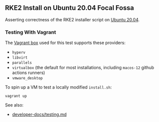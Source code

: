 RKE2 Install on Ubuntu 20.04 Focal Fossa
---

Asserting correctness of the RKE2 installer script on [Ubuntu 20.04](https://releases.ubuntu.com/20.04/).

### Testing With Vagrant

The [Vagrant box](https://app.vagrantup.com/generic/boxes/ubuntu2004) used for this test supports these providers:
- `hyperv`
- `libvirt`
- `parallels`
- `virtualbox` (the default for most installations, including `macos-12` github actions runners)
- `vmware_desktop`

To spin up a VM to test a locally modified `install.sh`:
```shell
vagrant up
```

See also:
- [developer-docs/testing.md](../../../developer-docs/testing.md#environment-variables)
